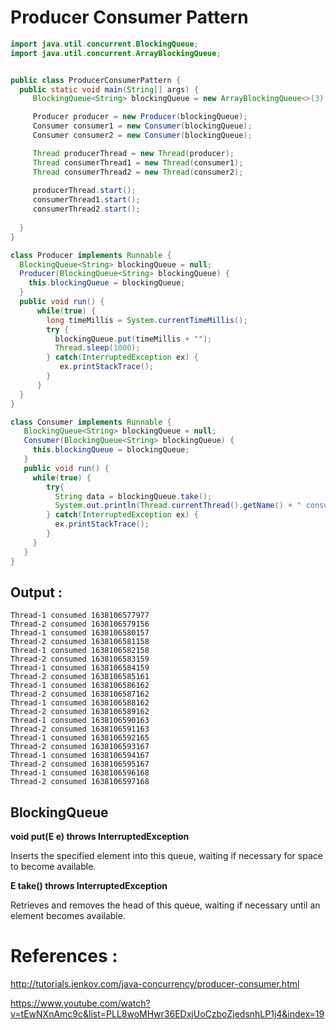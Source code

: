 # Producer Consumer Pattern


```java
import java.util.concurrent.BlockingQueue;
import java.util.concurrent.ArrayBlockingQueue;


public class ProducerConsumerPattern {
  public static void main(String[] args) {
     BlockingQueue<String> blockingQueue = new ArrayBlockingQueue<>(3);

     Producer producer = new Producer(blockingQueue);
     Consumer consumer1 = new Consumer(blockingQueue);
     Consumer consumer2 = new Consumer(blockingQueue);

     Thread producerThread = new Thread(producer);
     Thread consumerThread1 = new Thread(consumer1);
     Thread consumerThread2 = new Thread(consumer2);
      
     producerThread.start();
     consumerThread1.start();
     consumerThread2.start(); 
     
  }
}

class Producer implements Runnable {
  BlockingQueue<String> blockingQueue = null;
  Producer(BlockingQueue<String> blockingQueue) {
    this.blockingQueue = blockingQueue;
  }
  public void run() {
      while(true) {
        long timeMillis = System.currentTimeMillis();
        try {
          blockingQueue.put(timeMillis + "");
          Thread.sleep(1000);
        } catch(InterruptedException ex) {
           ex.printStackTrace();
        }
      }
  }
}

class Consumer implements Runnable {
   BlockingQueue<String> blockingQueue = null;
   Consumer(BlockingQueue<String> blockingQueue) {
     this.blockingQueue = blockingQueue;
   }
   public void run() {
     while(true) {
        try{
          String data = blockingQueue.take();
          System.out.println(Thread.currentThread().getName() + " consumed " + data);
        } catch(InterruptedException ex) {
          ex.printStackTrace();
        }
     }
   }
}

```

## Output :
```
Thread-1 consumed 1638106577977
Thread-2 consumed 1638106579156
Thread-1 consumed 1638106580157
Thread-2 consumed 1638106581158
Thread-1 consumed 1638106582158
Thread-2 consumed 1638106583159
Thread-1 consumed 1638106584159
Thread-2 consumed 1638106585161
Thread-1 consumed 1638106586162
Thread-2 consumed 1638106587162
Thread-1 consumed 1638106588162
Thread-2 consumed 1638106589162
Thread-1 consumed 1638106590163
Thread-2 consumed 1638106591163
Thread-1 consumed 1638106592165
Thread-2 consumed 1638106593167
Thread-1 consumed 1638106594167
Thread-2 consumed 1638106595167
Thread-1 consumed 1638106596168
Thread-2 consumed 1638106597168
```

## BlockingQueue

**void put(E e) throws InterruptedException**

Inserts the specified element into this queue, waiting if necessary for space to become available.

**E take() throws InterruptedException**

Retrieves and removes the head of this queue, waiting if necessary until an element becomes available.


# References :
http://tutorials.jenkov.com/java-concurrency/producer-consumer.html

https://www.youtube.com/watch?v=tEwNXnAmc9c&list=PLL8woMHwr36EDxjUoCzboZjedsnhLP1j4&index=19

